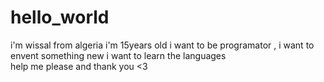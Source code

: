 # hello_world
i'm wissal from algeria
i'm 15years old 
i want to be programator , i want to envent something new 
i want to learn the languages  
help me please 
and thank you <3  
